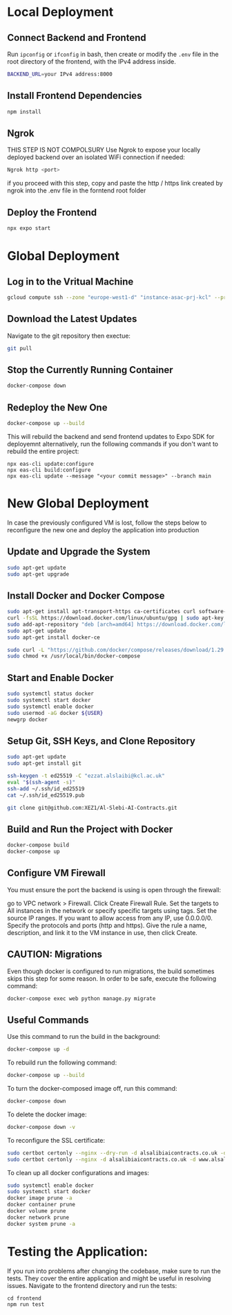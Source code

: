 # Local Deployment

## Connect Backend and Frontend
Run `ipconfig` or `ifconfig` in bash, then create or modify the `.env` file in the root directory of the frontend, with the IPv4 address inside.
```bash
BACKEND_URL=your IPv4 address:8000
```

## Install Frontend Dependencies
```bash
npm install
```
 
## Ngrok
THIS STEP IS NOT COMPOLSURY
Use Ngrok to expose your locally deployed backend over an isolated WiFi connection if needed:
```bash
Ngrok http <port>
```
if you proceed with this step, copy and paste the http / https link created by ngrok into the .env file in the forntend root folder

## Deploy the Frontend
```bash
npx expo start
```

# Global Deployment

## Log in to the Vritual Machine
```bash
gcloud compute ssh --zone "europe-west1-d" "instance-asac-prj-kcl" --project "asac-pjr-at-kcl"
```

## Download the Latest Updates
Navigate to the git repository then exectue:
```bash
git pull
```

## Stop the Currently Running Container
```bash
docker-compose down
```

## Redeploy the New One
```bash
docker-compose up --build
```
This will rebuild the backend and send frontend updates to Expo SDK for deployemnt 
alternatively, run the following commands if you don't want to rebuild the entire project:
```
npx eas-cli update:configure
npx eas-cli build:configure
npx eas-cli update --message "<your commit message>" --branch main 
```

# New Global Deployment

In case the previously configured VM is lost, follow the steps below to reconfigure the new one and deploy the application into production

## Update and Upgrade the System
```bash
sudo apt-get update
sudo apt-get upgrade
```

## Install Docker and Docker Compose
```bash
sudo apt-get install apt-transport-https ca-certificates curl software-properties-common
curl -fsSL https://download.docker.com/linux/ubuntu/gpg | sudo apt-key add -
sudo add-apt-repository "deb [arch=amd64] https://download.docker.com/linux/ubuntu $(lsb_release -cs) stable"
sudo apt-get update
sudo apt-get install docker-ce

sudo curl -L "https://github.com/docker/compose/releases/download/1.29.2/docker-compose-$(uname -s)-$(uname -m)" -o /usr/local/bin/docker-compose
sudo chmod +x /usr/local/bin/docker-compose
```

## Start and Enable Docker
```bash
sudo systemctl status docker
sudo systemctl start docker
sudo systemctl enable docker
sudo usermod -aG docker ${USER}
newgrp docker
```

## Setup Git, SSH Keys, and Clone Repository
```bash
sudo apt-get update
sudo apt-get install git

ssh-keygen -t ed25519 -C "ezzat.alslaibi@kcl.ac.uk"
eval "$(ssh-agent -s)"
ssh-add ~/.ssh/id_ed25519
cat ~/.ssh/id_ed25519.pub

git clone git@github.com:XEZ1/Al-Slebi-AI-Contracts.git
```

## Build and Run the Project with Docker
```bash
docker-compose build
docker-compose up
```

## Configure VM Firewall

You must ensure the port the backend is using is open through the firewall:

go to VPC network > Firewall.
Click Create Firewall Rule.
Set the targets to All instances in the network or specify specific targets using tags.
Set the source IP ranges. If you want to allow access from any IP, use 0.0.0.0/0.
Specify the protocols and ports (http and https).
Give the rule a name, description, and link it to the VM instance in use, then click Create.

## CAUTION: Migrations
Even though docker is configured to run migrations, the build sometimes skips this step for some reason. In order to be safe, execute the following command:
```bash
docker-compose exec web python manage.py migrate
```

## Useful Commands

Use this command to run the build in the background:
```bash
docker-compose up -d
```
To rebuild run the following command:
```bash
docker-compose up --build 
```
To turn the docker-composed image off, run this command: 
```bash
docker-compose down
```
To delete the docker image:
```bash
docker-compose down -v
```
To reconfigure the SSL certificate:
```bash
sudo certbot certonly --nginx --dry-run -d alsalibiaicontracts.co.uk -d www.alsalibiaicontracts.co.uk
sudo certbot certonly --nginx -d alsalibiaicontracts.co.uk -d www.alsalibiaicontracts.co.uk
```
To clean up all docker configurations and images:
```bash
sudo systemctl enable docker
sudo systemctl start docker
docker image prune -a
docker container prune
docker volume prune
docker network prune
docker system prune -a
```

# Testing the Application:

If you run into problems after changing the codebase, make sure to run the tests. They cover the entire application and might be useful in resolving issues. Navigate to the frontend directory and run the tests:
```
cd frontend
npm run test
```